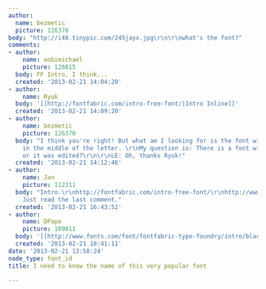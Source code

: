 ```yaml
---
author:
  name: bezmetic
  picture: 126370
body: "http://i48.tinypic.com/245jayx.jpg\r\n\r\nwhat's the font?"
comments:
- author:
    name: oobimichael
    picture: 126015
  body: FF Intro, I think...
  created: '2013-02-21 14:04:20'
- author:
    name: Ryuk
  body: '[[http://fontfabric.com/intro-free-font/|Intro Inline]]'
  created: '2013-02-21 14:09:20'
- author:
    name: bezmetic
    picture: 126370
  body: "I think you're right! But what am I looking for is the font with that line
    in the middle of the letter. \r\nMy question is: There is a font with those lines
    or it was edited?\r\n\r\nLE: Oh, thanks Ryuk!"
  created: '2013-02-21 14:12:46'
- author:
    name: Jan
    picture: 112311
  body: "Intro.\r\nhttp://fontfabric.com/intro-free-font/\r\nhttp://www.myfonts.com/fonts/font-fabric/intro/\r\n\r\nOops.
    Just read the last comment."
  created: '2013-02-21 16:43:52'
- author:
    name: DPape
    picture: 109811
  body: '[[http://www.fonts.com/font/fontfabric-type-foundry/intro/black-inline-caps]]'
  created: '2013-02-21 18:41:11'
date: '2013-02-21 13:58:24'
node_type: font_id
title: I need to know the name of this very popular font

---
```

